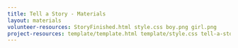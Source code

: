 ```yaml
---
title: Tell a Story - Materials
layout: materials
volunteer-resources: StoryFinished.html style.css boy.png girl.png
project-resources: template/template.html template/style.css tell-a-story/Story.html tell-a-story/style.css tell-a-story/buildings.png tell-a-story/sun.png
---
```


